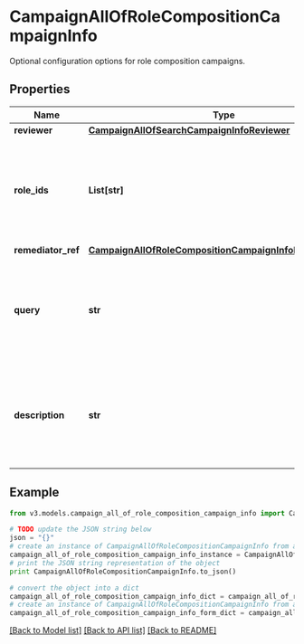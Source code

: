 # CampaignAllOfRoleCompositionCampaignInfo

Optional configuration options for role composition campaigns.

## Properties
Name | Type | Description | Notes
------------ | ------------- | ------------- | -------------
**reviewer** | [**CampaignAllOfSearchCampaignInfoReviewer**](CampaignAllOfSearchCampaignInfoReviewer.md) |  | [optional] 
**role_ids** | **List[str]** | Optional list of roles to include in this campaign. Only one of &#x60;roleIds&#x60; and &#x60;query&#x60; may be set; if neither are set, all roles are included. | [optional] 
**remediator_ref** | [**CampaignAllOfRoleCompositionCampaignInfoRemediatorRef**](CampaignAllOfRoleCompositionCampaignInfoRemediatorRef.md) |  | 
**query** | **str** | Optional search query to scope this campaign to a set of roles. Only one of &#x60;roleIds&#x60; and &#x60;query&#x60; may be set; if neither are set, all roles are included. | [optional] 
**description** | **str** | Describes this role composition campaign. Intended for storing the query used, and possibly the number of roles selected/available. | [optional] 

## Example

```python
from v3.models.campaign_all_of_role_composition_campaign_info import CampaignAllOfRoleCompositionCampaignInfo

# TODO update the JSON string below
json = "{}"
# create an instance of CampaignAllOfRoleCompositionCampaignInfo from a JSON string
campaign_all_of_role_composition_campaign_info_instance = CampaignAllOfRoleCompositionCampaignInfo.from_json(json)
# print the JSON string representation of the object
print CampaignAllOfRoleCompositionCampaignInfo.to_json()

# convert the object into a dict
campaign_all_of_role_composition_campaign_info_dict = campaign_all_of_role_composition_campaign_info_instance.to_dict()
# create an instance of CampaignAllOfRoleCompositionCampaignInfo from a dict
campaign_all_of_role_composition_campaign_info_form_dict = campaign_all_of_role_composition_campaign_info.from_dict(campaign_all_of_role_composition_campaign_info_dict)
```
[[Back to Model list]](../README.md#documentation-for-models) [[Back to API list]](../README.md#documentation-for-api-endpoints) [[Back to README]](../README.md)


